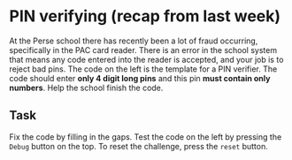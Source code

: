 # PIN verifying (recap from last week)

At the Perse school there has recently been a lot of fraud occurring, specifically in the PAC card reader. There is an error in the school system that means any code entered into the reader is accepted, and your job is to reject bad pins. The code on the left is the template for a PIN verifier. The code should enter __only 4 digit long pins__ and this pin __must contain only numbers__. Help the school finish the code.

## Task

Fix the code by filling in the gaps. Test the code on the left by pressing the `Debug` button on the top. To reset the challenge, press the `reset` button.

